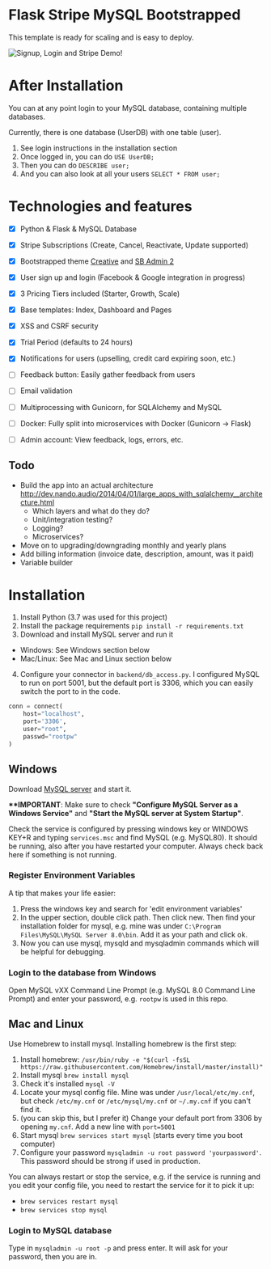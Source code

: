 # Flask Stripe MySQL Bootstrapped
This template is ready for scaling and is easy to deploy.

![Signup, Login and Stripe Demo!](demo/showcase.gif)

# After Installation

You can at any point login to your MySQL database, containing multiple databases.

Currently, there is one database (UserDB) with one table (user).

1. See login instructions in the installation section
2. Once logged in, you can do `USE UserDB;`
3. Then you can do `DESCRIBE user;`
4. And you can also look at all your users `SELECT * FROM user;`

# Technologies and features

- [x] Python & Flask & MySQL Database
- [x] Stripe Subscriptions (Create, Cancel, Reactivate, Update supported)
- [x] Bootstrapped theme [Creative](https://startbootstrap.com/themes/creative/) and [SB Admin 2](https://startbootstrap.com/themes/sb-admin-2/)
- [x] User sign up and login (Facebook & Google integration in progress)
- [x] 3 Pricing Tiers included (Starter, Growth, Scale)
- [x] Base templates: Index, Dashboard and Pages
- [x] XSS and CSRF security
- [x] Trial Period (defaults to 24 hours)
- [x] Notifications for users (upselling, credit card expiring soon, etc.)
- [ ] Feedback button: Easily gather feedback from users
- [ ] Email validation
- [ ] Multiprocessing with Gunicorn, for SQLAlchemy and MySQL
- [ ] Docker: Fully split into microservices with Docker (Gunicorn -> Flask)
- [ ] Admin account: View feedback, logs, errors, etc.


## Todo

- Build the app into an actual architecture http://dev.nando.audio/2014/04/01/large_apps_with_sqlalchemy__architecture.html
    - Which layers and what do they do?
    - Unit/integration testing?
    - Logging?
    - Microservices?
- Move on to upgrading/downgrading monthly and yearly plans
- Add billing information (invoice date, description, amount, was it paid)
- Variable builder

# Installation

1. Install Python (3.7 was used for this project)
2. Install the package requirements `pip install -r requirements.txt`
3. Download and install MySQL server and run it
- Windows: See Windows section below
- Mac/Linux: See Mac and Linux section below
4. Configure your connector in `backend/db_access.py`. I configured MySQL to run on port 5001, but the default port is 3306, which you can easily switch the port to in the code.

```python
conn = connect(
    host="localhost",
    port='3306',
    user="root",
    passwd="rootpw"
)
```

## Windows

Download [MySQL server](https://dev.mysql.com/downloads/mysql/) and start it.

**\*\*IMPORTANT**: Make sure to check **"Configure MySQL Server as a Windows Service"** and **"Start the MySQL server at System Startup"**. 

Check the service is configured by pressing windows key or WINDOWS KEY+R and typing `services.msc` and find MySQL (e.g. MySQL80). It should be running, also after you have restarted your computer. Always check back here if something is not running.

### Register Environment Variables

A tip that makes your life easier:

1. Press the windows key and search for 'edit environment variables'
2. In the upper section, double click path. Then click new. Then find your installation folder for mysql, e.g. mine was under `C:\Program Files\MySQL\MySQL Server 8.0\bin`. Add it as your path and click ok.
3. Now you can use mysql, mysqld and mysqladmin commands which will be helpful for debugging.

### Login to the database from Windows

Open MySQL vXX Command Line Prompt (e.g. MySQL 8.0 Command Line Prompt) and enter your password, e.g. `rootpw` is used in this repo.

## Mac and Linux

Use Homebrew to install mysql. Installing homebrew is the first step:

1. Install homebrew: `/usr/bin/ruby -e "$(curl -fsSL https://raw.githubusercontent.com/Homebrew/install/master/install)"`
2. Install mysql `brew install mysql`
3. Check it's installed `mysql -V`
4. Locate your mysql config file. Mine was under `/usr/local/etc/my.cnf`, but check `/etc/my.cnf` or `/etc/mysql/my.cnf` or `~/.my.cnf` if you can't find it.
5. (you can skip this, but I prefer it) Change your default port from 3306 by opening `my.cnf`. Add a new line with `port=5001`
6. Start mysql `brew services start mysql` (starts every time you boot computer)
7. Configure your password `mysqladmin -u root password 'yourpassword'`. This password should be strong if used in production.

You can always restart or stop the service, e.g. if the service is running and you edit your config file, you need to restart the service for it to pick it up:

- `brew services restart mysql`
- `brew services stop mysql`

### Login to MySQL database

Type in `mysqladmin -u root -p` and press enter. It will ask for your password, then you are in.

